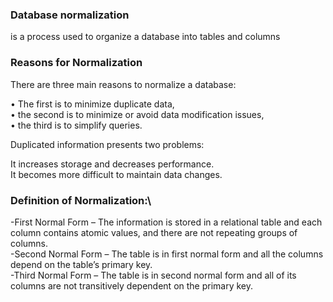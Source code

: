 ### Database normalization

is a process used to organize a database into tables and columns

###  Reasons for Normalization
There are three main reasons to normalize a database:

• The first is to minimize duplicate data,\
• the second is to minimize or avoid data modification issues,\
•  the third is to simplify queries. 

 Duplicated information presents two problems:

It increases storage and decreases performance.\
It becomes more difficult to maintain data changes.

### Definition of Normalization:\
-First Normal Form – The information is stored in a relational table and each column contains atomic values, and there are not repeating groups of columns.\
-Second Normal Form – The table is in first normal form and all the columns depend on the table’s primary key.\
-Third Normal Form – The table is in second normal form and all of its columns are not transitively dependent on the primary key.
